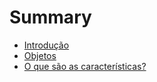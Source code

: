 # Summary

* [Introdução](README.md)
* [Objetos](1-objetos.md)
* [O que são as características?](2-o_que_sao_as_caracteristicas.md)

